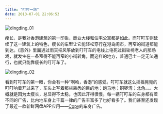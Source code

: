 ```yaml
---
title: "叮叮一路"
date: 2013-07-01 22:06:53
---
```


![dingding_01](../../../images/2013/dingding_01.jpg)

瘦长，是我对香港建筑的第一印象，商业大楼和住宅公寓都是如此。而叮叮车则延续了这一建筑上的特色，瘦长的车型让它能轻松穿行在港岛闹市，再窄的街道都能到达。《意外》里面通过雨天把风筝放到叮叮车的电线上电死过街轮椅老人的那场戏，就发生在一条窄得不能再窄的小街转角，而这样的地方，普通巴士一定无法通行，也就只能靠瘦长的叮叮车了。

![dingding_02](../../../images/2013/dingding_02.jpg)
 
看到叮叮车的第一眼，你会有一种“啊哈，香港”的感受。叮叮车就这么摇摇晃晃的叮叮响着开过来了，车头上写着那些熟悉的目的地：跑马地；铜锣湾；北角。。。大概就是因为太瘦长，总显得不太稳，也因此开得很慢。每一辆叮叮车的车身都有着不同的广告，比内地车身上千篇一律的广告丰富多了也好看多了。我们甚至还发现了最近一款新鲜网盘APP应用——[Copy](http://www.copy.com "copy")的车身广告。